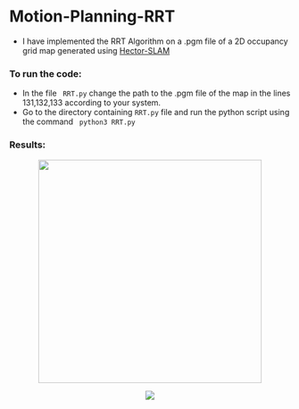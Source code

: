 # Motion-Planning-RRT

* I have implemented the RRT Algorithm on a .pgm file of a 2D occupancy grid map generated using [Hector-SLAM](http://wiki.ros.org/hector_slam)

### To run the code:
* In the file ``` RRT.py``` change the path to the .pgm file of the map in the lines 131,132,133 according to your system. 
* Go to the directory containing ```RRT.py``` file and run the python script using the command ``` python3 RRT.py```

### Results:

<p align="center">
<img src="https://user-images.githubusercontent.com/64685403/142718492-33ef31c9-fb83-48a5-9385-46633dfa4bb7.png" width="400">
</p>

<p align="center">
<img src="https://user-images.githubusercontent.com/64685403/142722682-fbd967b1-7ea0-46df-8b13-96820912c3db.gif">
</p>

